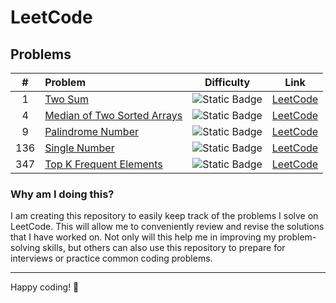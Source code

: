 # LeetCode

## Problems

|  #  | Problem                                                                   |                           Difficulty                           |                                  Link                                  |
|:---:|:--------------------------------------------------------------------------|:--------------------------------------------------------------:|:----------------------------------------------------------------------:|
|  1  | [Two Sum](solutions/1_two_sum.md)                                         | ![Static Badge](https://img.shields.io/badge/Easy-brightgreen) |           [LeetCode](https://leetcode.com/problems/two-sum/)           |
|  4  | [Median of Two Sorted Arrays](solutions/4_median_of_two_sorted_arrays.md) |     ![Static Badge](https://img.shields.io/badge/Hard-red)     | [LeetCode](https://leetcode.com/problems/median-of-two-sorted-arrays/) |
|  9  | [Palindrome Number](solutions/9_palindrome_number.md)                     | ![Static Badge](https://img.shields.io/badge/Easy-brightgreen) |      [LeetCode](https://leetcode.com/problems/palindrome-number/)      |
| 136 | [Single Number](solutions/136_single_number.md)                           | ![Static Badge](https://img.shields.io/badge/Easy-brightgreen) |        [LeetCode](https://leetcode.com/problems/single-number/)        |
| 347 | [Top K Frequent Elements](solutions/347_top_k_frequent_elements.md)       |  ![Static Badge](https://img.shields.io/badge/Medium-yellow)   |   [LeetCode](https://leetcode.com/problems/top-k-frequent-elements/)   |




### Why am I doing this?

I am creating this repository to easily keep track of the problems I solve on LeetCode. This will allow me to conveniently review and revise the solutions that I have worked on. Not only will this help me in improving my problem-solving skills, but others can also use this repository to prepare for interviews or practice common coding problems.



---

Happy coding! 🎉
